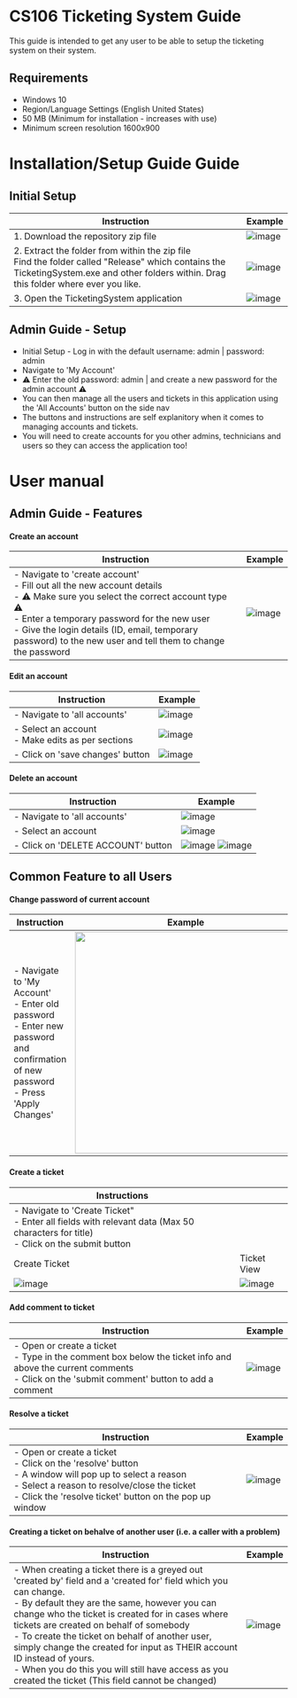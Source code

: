 # CS106 Ticketing System Guide

This guide is intended to get any user to be able to setup the ticketing system on their system.

## Requirements
- Windows 10
- Region/Language Settings (English United States)
- 50 MB (Minimum for installation - increases with use)
- Minimum screen resolution 1600x900

# Installation/Setup Guide Guide

## Initial Setup
| Instruction     | Example |
| ---      | ---       |
| 1. Download the repository zip file | ![image](https://github.com/ilexl/CS106/assets/109491531/f15162f2-e60d-43de-8e05-7bde7dd8f80e) |
| 2. Extract the folder from within the zip file</br>Find the folder called "Release" which contains the TicketingSystem.exe and other folders within. Drag this folder where ever you like.<br />| ![image](https://github.com/ilexl/CS106/assets/109491531/1e77c635-bef1-40d6-ba7a-2dd27899fbe6) |
| 3. Open the TicketingSystem application | ![image](https://github.com/ilexl/CS106/assets/109491531/1c0a1f1b-33c1-4398-932b-aef669866312) |

## Admin Guide - Setup
- Initial Setup - Log in with the default username: admin | password: admin
- Navigate to 'My Account'
- :warning: Enter the old password: admin | and create a new password for the admin account :warning:
- You can then manage all the users and tickets in this application using the 'All Accounts' button on the side nav
- The buttons and instructions are self explanitory when it comes to managing accounts and tickets.
- You will need to create accounts for you other admins, technicians and users so they can access the application too!

# User manual 

## Admin Guide - Features
#### Create an account
| Instruction     | Example |
| ---      | ---       |
| - Navigate to 'create account' </br>- Fill out all the new account details </br>- :warning: Make sure you select the correct account type :warning:</br>- Enter a temporary password for the new user </br>- Give the login details (ID, email, temporary password) to the new user and tell them to change the password | ![image](https://github.com/ilexl/CS106/assets/109491531/0a01481d-eaf4-4de1-bb24-7e80a0c62296) |

#### Edit an account
| Instruction     | Example |
| ---      | ---       |
| - Navigate to 'all accounts' | ![image](https://github.com/ilexl/CS106/assets/109491531/61ddb2dd-744a-4839-a755-6a879eb0f3ea) |
| - Select an account </br>- Make edits as per sections | ![image](https://github.com/ilexl/CS106/assets/109491531/d0c63cf5-1664-4a2f-9ec8-dce601ce03f6) |
| - Click on 'save changes' button | ![image](https://github.com/ilexl/CS106/assets/109491531/d4187a39-363a-4a9b-9300-6311e21b17e3) |

#### Delete an account
| Instruction     | Example |
| ---      | ---       |
| - Navigate to 'all accounts' | ![image](https://github.com/ilexl/CS106/assets/109491531/61ddb2dd-744a-4839-a755-6a879eb0f3ea) |
| - Select an account </br> | ![image](https://github.com/ilexl/CS106/assets/109491531/d0c63cf5-1664-4a2f-9ec8-dce601ce03f6) |
| - Click on 'DELETE ACCOUNT' button | ![image](https://github.com/ilexl/CS106/assets/109491531/7ef18f1a-bcd8-415f-8159-ae231dc6b8f8) ![image](https://github.com/ilexl/CS106/assets/109491531/4ea616c6-2f4f-4b77-8175-cfdc5be16d43) |

## Common Feature to all Users
#### Change password of current account
| Instruction     | Example |
| ---      | ---       |
| - Navigate to 'My Account'</br>- Enter old password</br>- Enter new password and confirmation of new password</br>- Press 'Apply Changes' | <img src="https://github.com/ilexl/CS106/assets/109491531/ef49019b-a7c3-4868-90ab-7f3fd5282466" height="400" /> |

#### Create a ticket
| Instructions | |
| --- | --- |
| - Navigate to 'Create Ticket" </br>- Enter all fields with relevant data (Max 50 characters for title)</br>- Click on the submit button |   |
| Create Ticket     | Ticket View |
| ![image](https://github.com/ilexl/CS106/assets/109491531/a4b853f9-bdfc-49bf-9a82-a854aaae6f0f)  | ![image](https://github.com/ilexl/CS106/assets/109491531/070cb344-ab04-49d8-8da5-dc3711111969)         |

#### Add comment to ticket
| Instruction     | Example |
| ---      | ---       |
| - Open or create a ticket </br> - Type in the comment box below the ticket info and above the current comments</br> - Click on the 'submit comment' button to add a comment | ![image](https://github.com/ilexl/CS106/assets/109491531/c4ff46ed-14e0-4afa-9211-107bac85b23f) |

#### Resolve a ticket
| Instruction     | Example |
| ---      | ---       |
| - Open or create a ticket </br> - Click on the 'resolve' button </br> - A window will pop up to select a reason </br> - Select a reason to resolve/close the ticket </br> - Click the 'resolve ticket' button on the pop up window | ![image](https://github.com/ilexl/CS106/assets/109491531/18348647-f9ca-4b8c-8e7b-4012c2669d40) |

  
#### Creating a ticket on behalve of another user (i.e. a caller with a problem)
| Instruction     | Example |
| ---      | ---       |
| - When creating a ticket there is a greyed out 'created by' field and a 'created for' field which you can change. </br> - By default they are the same, however you can change who the ticket is created for in cases where tickets are created on behalf of somebody </br> - To create the ticket on behalf of another user, simply change the created for input as THEIR account ID instead of yours. </br> - When you do this you will still have access as you created the ticket (This field cannot be changed) | ![image](https://github.com/ilexl/CS106/assets/109491531/f5947b8c-be68-4619-812f-e429eaed263f) |

